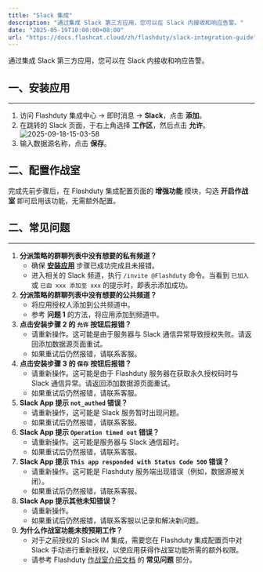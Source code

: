 ```yaml
---
title: "Slack 集成"
description: "通过集成 Slack 第三方应用，您可以在 Slack 内接收和响应告警。"
date: "2025-05-19T10:00:00+08:00"
url: "https://docs.flashcat.cloud/zh/flashduty/slack-integration-guide"
---
```


通过集成 Slack 第三方应用，您可以在 Slack 内接收和响应告警。

<span id="install-app"></span>

## 一、安装应用

---

1. 访问 Flashduty 集成中心 → 即时消息 → **Slack**，点击 **添加**。
2. 在跳转的 Slack 页面，于右上角选择 **工作区**，然后点击 **允许**。
   ![2025-09-18-15-03-58](https://docs-cdn.flashcat.cloud/images/png/01a96bb9a8bf1d6c4c6f176542f12722.png)
3. 输入数据源名称，点击 **保存**。

## 二、配置作战室

完成先前步骤后，在 Flashduty 集成配置页面的 **增强功能** 模块，勾选 **开启作战室** 即可启用该功能，无需额外配置。

## 二、常见问题

---

1. **分派策略的群聊列表中没有想要的私有频道？**
   - 确保 [**安装应用**](#install-app) 步骤已成功完成且未报错。
   - 进入相关的 Slack 频道，执行 `/invite @Flashduty` 命令。当看到 `已加入` 或 `已由 xxx 添加至 xxx` 的提示时，即表示添加成功。
2. **分派策略的群聊列表中没有想要的公共频道？**
   - 将应用授权人添加到公共频道中。
   - 参考 **问题 1** 的方法，将应用添加到频道中。
3. **点击安装步骤 2 的 `允许` 按钮后报错？**
   - 请重新操作。这可能是由于服务器与 Slack 通信异常导致授权失败。请返回添加数据源页面重试。
   - 如果重试后仍然报错，请联系客服。
4. **点击安装步骤 3 的 `保存` 按钮后报错？**
   - 请重新操作。这可能是由于 Flashduty 服务器在获取永久授权码时与 Slack 通信异常。请返回添加数据源页面重试。
   - 如果重试后仍然报错，请联系客服。
5. **Slack App 提示 `not_authed` 错误？**
   - 请重新操作，这可能是 Slack 服务暂时出现问题。
   - 如果重试后仍然报错，请联系客服。
6. **Slack App 提示 `Operation timed out` 错误？**
   - 请重新操作。这可能是服务器与 Slack 通信超时。
   - 如果重试后仍然报错，请联系客服。
7. **Slack App 提示 `This app responded with Status Code 500` 错误？**
   - 请重新操作。这可能是 Flashduty 服务端出现错误（例如，数据源被关闭）。
   - 如果重试后仍然报错，请联系客服。
8. **Slack App 提示其他未知错误？**
   - 请重新操作。
   - 如果重试后仍然报错，请联系客服以记录和解决新问题。
9. **为什么作战室功能未按预期工作？**
   - 对于之前授权的 Slack IM 集成，需要您在 Flashduty 集成配置页中对 Slack 手动进行重新授权，以使应用获得作战室功能所需的额外权限。
   - 请参考 Flashduty [作战室介绍文档](https://docs.flashcat.cloud/zh/flashduty/war-room) 的 **常见问题** 部分。
